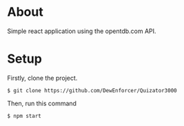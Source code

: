 # About
Simple react application using the opentdb.com API.
# Setup
Firstly, clone the project.
```
$ git clone https://github.com/DewEnforcer/Quizator3000
```
Then, run this command
```
$ npm start
```